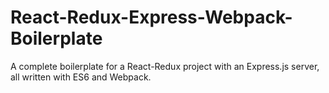 # React-Redux-Express-Webpack-Boilerplate
A complete boilerplate for a React-Redux project with an Express.js server, all written with ES6 and Webpack.
